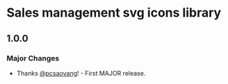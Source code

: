 # Sales management svg icons library

## 1.0.0
### Major Changes



- Thanks [@pcsaovang](https://github.com/pcsaovang)! - First MAJOR release.